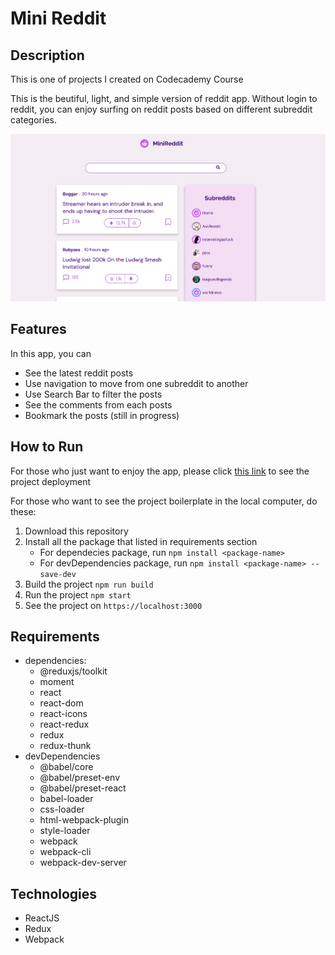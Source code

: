 # Mini Reddit

## Description

This is one of projects I created on Codecademy Course

This is the beutiful, light, and simple version of reddit app. Without login to reddit, you can enjoy surfing on reddit posts based on different subreddit categories.

<img src="./src/assets/image/screenshot1.png">

## Features

In this app, you can

- See the latest reddit posts
- Use navigation to move from one subreddit to another
- Use Search Bar to filter the posts
- See the comments from each posts
- Bookmark the posts (still in progress)

## How to Run

For those who just want to enjoy the app, please click [this link](https://mini-reddit-rijalghodi.vercel.app/)
to see the project deployment

For those who want to see the project boilerplate in the local computer, do these:

1. Download this repository
2. Install all the package that listed in requirements section
   - For dependecies package, run `npm install <package-name>`
   - For devDependencies package, run `npm install <package-name> --save-dev`
3. Build the project `npm run build`
4. Run the project `npm start`
5. See the project on `https://localhost:3000`

## Requirements

- dependencies:
  - @reduxjs/toolkit
  - moment
  - react
  - react-dom
  - react-icons
  - react-redux
  - redux
  - redux-thunk
- devDependencies
  - @babel/core
  - @babel/preset-env
  - @babel/preset-react
  - babel-loader
  - css-loader
  - html-webpack-plugin
  - style-loader
  - webpack
  - webpack-cli
  - webpack-dev-server

## Technologies

- ReactJS
- Redux
- Webpack
